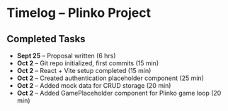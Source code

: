 # Timelog – Plinko Project

## Completed Tasks
- **Sept 25** – Proposal written (6 hrs)  
- **Oct 2** – Git repo initialized, first commits (15 min)  
- **Oct 2** – React + Vite setup completed (15 min)  
- **Oct 2** – Created authentication placeholder component (25 min)  
- **Oct 2** – Added mock data for CRUD storage (20 min)  
- **Oct 2** – Added GamePlaceholder component for Plinko game loop (20 min)
